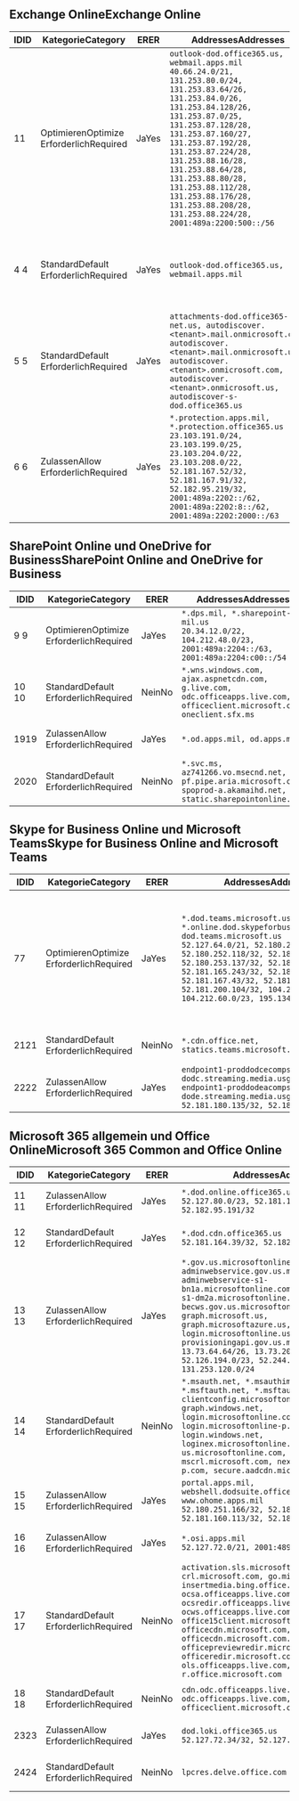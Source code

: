 <!--THIS FILE IS AUTOMATICALLY GENERATED. MANUAL CHANGES WILL BE OVERWRITTEN.-->
<!--Please contact the Office 365 Endpoints team with any questions.-->
<!--USGovDoD endpoints version 2019120400-->
<!--File generated 2019-12-04 17:00:03.8925-->

## <a name="exchange-online"></a><span data-ttu-id="d7a7d-101">Exchange Online</span><span class="sxs-lookup"><span data-stu-id="d7a7d-101">Exchange Online</span></span>

<span data-ttu-id="d7a7d-102">ID</span><span class="sxs-lookup"><span data-stu-id="d7a7d-102">ID</span></span> | <span data-ttu-id="d7a7d-103">Kategorie</span><span class="sxs-lookup"><span data-stu-id="d7a7d-103">Category</span></span> | <span data-ttu-id="d7a7d-104">ER</span><span class="sxs-lookup"><span data-stu-id="d7a7d-104">ER</span></span> | <span data-ttu-id="d7a7d-105">Addresses</span><span class="sxs-lookup"><span data-stu-id="d7a7d-105">Addresses</span></span> | <span data-ttu-id="d7a7d-106">Ports</span><span class="sxs-lookup"><span data-stu-id="d7a7d-106">Ports</span></span>
-- | -------------------- | --- | ---------------------------------------------------------------------------------------------------------------------------------------------------------------------------------------------------------------------------------------------------------------------------------------------------------------------------------------------------------------------------------------------- | -------------------------------
<span data-ttu-id="d7a7d-107">1</span><span class="sxs-lookup"><span data-stu-id="d7a7d-107">1</span></span> | <span data-ttu-id="d7a7d-108">Optimieren</span><span class="sxs-lookup"><span data-stu-id="d7a7d-108">Optimize</span></span><BR><span data-ttu-id="d7a7d-109">Erforderlich</span><span class="sxs-lookup"><span data-stu-id="d7a7d-109">Required</span></span> | <span data-ttu-id="d7a7d-110">Ja</span><span class="sxs-lookup"><span data-stu-id="d7a7d-110">Yes</span></span> | `outlook-dod.office365.us, webmail.apps.mil`<BR>`40.66.24.0/21, 131.253.80.0/24, 131.253.83.64/26, 131.253.84.0/26, 131.253.84.128/26, 131.253.87.0/25, 131.253.87.128/28, 131.253.87.160/27, 131.253.87.192/28, 131.253.87.224/28, 131.253.88.16/28, 131.253.88.64/28, 131.253.88.80/28, 131.253.88.112/28, 131.253.88.176/28, 131.253.88.208/28, 131.253.88.224/28, 2001:489a:2200:500::/56` | <span data-ttu-id="d7a7d-111">**TCP:** 443, 80</span><span class="sxs-lookup"><span data-stu-id="d7a7d-111">**TCP:** 443, 80</span></span>
<span data-ttu-id="d7a7d-112">4 </span><span class="sxs-lookup"><span data-stu-id="d7a7d-112">4</span></span> | <span data-ttu-id="d7a7d-113">Standard</span><span class="sxs-lookup"><span data-stu-id="d7a7d-113">Default</span></span><BR><span data-ttu-id="d7a7d-114">Erforderlich</span><span class="sxs-lookup"><span data-stu-id="d7a7d-114">Required</span></span> | <span data-ttu-id="d7a7d-115">Ja</span><span class="sxs-lookup"><span data-stu-id="d7a7d-115">Yes</span></span> | `outlook-dod.office365.us, webmail.apps.mil` | <span data-ttu-id="d7a7d-116">**TCP:** 143, 25, 587, 993, 995</span><span class="sxs-lookup"><span data-stu-id="d7a7d-116">**TCP:** 143, 25, 587, 993, 995</span></span>
<span data-ttu-id="d7a7d-117">5 </span><span class="sxs-lookup"><span data-stu-id="d7a7d-117">5</span></span> | <span data-ttu-id="d7a7d-118">Standard</span><span class="sxs-lookup"><span data-stu-id="d7a7d-118">Default</span></span><BR><span data-ttu-id="d7a7d-119">Erforderlich</span><span class="sxs-lookup"><span data-stu-id="d7a7d-119">Required</span></span> | <span data-ttu-id="d7a7d-120">Ja</span><span class="sxs-lookup"><span data-stu-id="d7a7d-120">Yes</span></span> | `attachments-dod.office365-net.us, autodiscover.<tenant>.mail.onmicrosoft.com, autodiscover.<tenant>.mail.onmicrosoft.us, autodiscover.<tenant>.onmicrosoft.com, autodiscover.<tenant>.onmicrosoft.us, autodiscover-s-dod.office365.us` | <span data-ttu-id="d7a7d-121">**TCP:** 443, 80</span><span class="sxs-lookup"><span data-stu-id="d7a7d-121">**TCP:** 443, 80</span></span>
<span data-ttu-id="d7a7d-122">6 </span><span class="sxs-lookup"><span data-stu-id="d7a7d-122">6</span></span> | <span data-ttu-id="d7a7d-123">Zulassen</span><span class="sxs-lookup"><span data-stu-id="d7a7d-123">Allow</span></span><BR><span data-ttu-id="d7a7d-124">Erforderlich</span><span class="sxs-lookup"><span data-stu-id="d7a7d-124">Required</span></span> | <span data-ttu-id="d7a7d-125">Ja</span><span class="sxs-lookup"><span data-stu-id="d7a7d-125">Yes</span></span> | `*.protection.apps.mil, *.protection.office365.us`<BR>`23.103.191.0/24, 23.103.199.0/25, 23.103.204.0/22, 23.103.208.0/22, 52.181.167.52/32, 52.181.167.91/32, 52.182.95.219/32, 2001:489a:2202::/62, 2001:489a:2202:8::/62, 2001:489a:2202:2000::/63` | <span data-ttu-id="d7a7d-126">**TCP:** 25, 443</span><span class="sxs-lookup"><span data-stu-id="d7a7d-126">**TCP:** 25, 443</span></span>

## <a name="sharepoint-online-and-onedrive-for-business"></a><span data-ttu-id="d7a7d-127">SharePoint Online und OneDrive for Business</span><span class="sxs-lookup"><span data-stu-id="d7a7d-127">SharePoint Online and OneDrive for Business</span></span>

<span data-ttu-id="d7a7d-128">ID</span><span class="sxs-lookup"><span data-stu-id="d7a7d-128">ID</span></span> | <span data-ttu-id="d7a7d-129">Kategorie</span><span class="sxs-lookup"><span data-stu-id="d7a7d-129">Category</span></span> | <span data-ttu-id="d7a7d-130">ER</span><span class="sxs-lookup"><span data-stu-id="d7a7d-130">ER</span></span> | <span data-ttu-id="d7a7d-131">Addresses</span><span class="sxs-lookup"><span data-stu-id="d7a7d-131">Addresses</span></span> | <span data-ttu-id="d7a7d-132">Ports</span><span class="sxs-lookup"><span data-stu-id="d7a7d-132">Ports</span></span>
-- | -------------------- | --- | -------------------------------------------------------------------------------------------------------------------------- | ----------------
<span data-ttu-id="d7a7d-133">9 </span><span class="sxs-lookup"><span data-stu-id="d7a7d-133">9</span></span> | <span data-ttu-id="d7a7d-134">Optimieren</span><span class="sxs-lookup"><span data-stu-id="d7a7d-134">Optimize</span></span><BR><span data-ttu-id="d7a7d-135">Erforderlich</span><span class="sxs-lookup"><span data-stu-id="d7a7d-135">Required</span></span> | <span data-ttu-id="d7a7d-136">Ja</span><span class="sxs-lookup"><span data-stu-id="d7a7d-136">Yes</span></span> | `*.dps.mil, *.sharepoint-mil.us`<BR>`20.34.12.0/22, 104.212.48.0/23, 2001:489a:2204::/63, 2001:489a:2204:c00::/54` | <span data-ttu-id="d7a7d-137">**TCP:** 443, 80</span><span class="sxs-lookup"><span data-stu-id="d7a7d-137">**TCP:** 443, 80</span></span>
<span data-ttu-id="d7a7d-138">10 </span><span class="sxs-lookup"><span data-stu-id="d7a7d-138">10</span></span> | <span data-ttu-id="d7a7d-139">Standard</span><span class="sxs-lookup"><span data-stu-id="d7a7d-139">Default</span></span><BR><span data-ttu-id="d7a7d-140">Erforderlich</span><span class="sxs-lookup"><span data-stu-id="d7a7d-140">Required</span></span> | <span data-ttu-id="d7a7d-141">Nein</span><span class="sxs-lookup"><span data-stu-id="d7a7d-141">No</span></span> | `*.wns.windows.com, ajax.aspnetcdn.com, g.live.com, odc.officeapps.live.com, officeclient.microsoft.com, oneclient.sfx.ms` | <span data-ttu-id="d7a7d-142">**TCP:** 443, 80</span><span class="sxs-lookup"><span data-stu-id="d7a7d-142">**TCP:** 443, 80</span></span>
<span data-ttu-id="d7a7d-143">19</span><span class="sxs-lookup"><span data-stu-id="d7a7d-143">19</span></span> | <span data-ttu-id="d7a7d-144">Zulassen</span><span class="sxs-lookup"><span data-stu-id="d7a7d-144">Allow</span></span><BR><span data-ttu-id="d7a7d-145">Erforderlich</span><span class="sxs-lookup"><span data-stu-id="d7a7d-145">Required</span></span> | <span data-ttu-id="d7a7d-146">Ja</span><span class="sxs-lookup"><span data-stu-id="d7a7d-146">Yes</span></span> | `*.od.apps.mil, od.apps.mil` | <span data-ttu-id="d7a7d-147">**TCP:** 443, 80</span><span class="sxs-lookup"><span data-stu-id="d7a7d-147">**TCP:** 443, 80</span></span>
<span data-ttu-id="d7a7d-148">20</span><span class="sxs-lookup"><span data-stu-id="d7a7d-148">20</span></span> | <span data-ttu-id="d7a7d-149">Standard</span><span class="sxs-lookup"><span data-stu-id="d7a7d-149">Default</span></span><BR><span data-ttu-id="d7a7d-150">Erforderlich</span><span class="sxs-lookup"><span data-stu-id="d7a7d-150">Required</span></span> | <span data-ttu-id="d7a7d-151">Nein</span><span class="sxs-lookup"><span data-stu-id="d7a7d-151">No</span></span> | `*.svc.ms, az741266.vo.msecnd.net, pf.pipe.aria.microsoft.com, spoprod-a.akamaihd.net, static.sharepointonline.com` | <span data-ttu-id="d7a7d-152">**TCP:** 443, 80</span><span class="sxs-lookup"><span data-stu-id="d7a7d-152">**TCP:** 443, 80</span></span>

## <a name="skype-for-business-online-and-microsoft-teams"></a><span data-ttu-id="d7a7d-153">Skype for Business Online und Microsoft Teams</span><span class="sxs-lookup"><span data-stu-id="d7a7d-153">Skype for Business Online and Microsoft Teams</span></span>

<span data-ttu-id="d7a7d-154">ID</span><span class="sxs-lookup"><span data-stu-id="d7a7d-154">ID</span></span> | <span data-ttu-id="d7a7d-155">Kategorie</span><span class="sxs-lookup"><span data-stu-id="d7a7d-155">Category</span></span> | <span data-ttu-id="d7a7d-156">ER</span><span class="sxs-lookup"><span data-stu-id="d7a7d-156">ER</span></span> | <span data-ttu-id="d7a7d-157">Addresses</span><span class="sxs-lookup"><span data-stu-id="d7a7d-157">Addresses</span></span> | <span data-ttu-id="d7a7d-158">Ports</span><span class="sxs-lookup"><span data-stu-id="d7a7d-158">Ports</span></span>
-- | -------------------- | --- | -------------------------------------------------------------------------------------------------------------------------------------------------------------------------------------------------------------------------------------------------------------------------------------------------------------------------------------------------------- | -----------------------------------------------
<span data-ttu-id="d7a7d-159">7</span><span class="sxs-lookup"><span data-stu-id="d7a7d-159">7</span></span> | <span data-ttu-id="d7a7d-160">Optimieren</span><span class="sxs-lookup"><span data-stu-id="d7a7d-160">Optimize</span></span><BR><span data-ttu-id="d7a7d-161">Erforderlich</span><span class="sxs-lookup"><span data-stu-id="d7a7d-161">Required</span></span> | <span data-ttu-id="d7a7d-162">Ja</span><span class="sxs-lookup"><span data-stu-id="d7a7d-162">Yes</span></span> | `*.dod.teams.microsoft.us, *.online.dod.skypeforbusiness.us, dod.teams.microsoft.us`<BR>`52.127.64.0/21, 52.180.249.148/32, 52.180.252.118/32, 52.180.252.187/32, 52.180.253.137/32, 52.180.253.154/32, 52.181.165.243/32, 52.181.166.119/32, 52.181.167.43/32, 52.181.167.64/32, 52.181.200.104/32, 104.212.32.0/22, 104.212.60.0/23, 195.134.240.0/22` | <span data-ttu-id="d7a7d-163">**TCP:** 443</span><span class="sxs-lookup"><span data-stu-id="d7a7d-163">**TCP:** 443</span></span><BR><span data-ttu-id="d7a7d-164">**UDP:** 3478, 3479, 3480, 3481</span><span class="sxs-lookup"><span data-stu-id="d7a7d-164">**UDP:** 3478, 3479, 3480, 3481</span></span>
<span data-ttu-id="d7a7d-165">21</span><span class="sxs-lookup"><span data-stu-id="d7a7d-165">21</span></span> | <span data-ttu-id="d7a7d-166">Standard</span><span class="sxs-lookup"><span data-stu-id="d7a7d-166">Default</span></span><BR><span data-ttu-id="d7a7d-167">Erforderlich</span><span class="sxs-lookup"><span data-stu-id="d7a7d-167">Required</span></span> | <span data-ttu-id="d7a7d-168">Nein</span><span class="sxs-lookup"><span data-stu-id="d7a7d-168">No</span></span> | `*.cdn.office.net, statics.teams.microsoft.com` | <span data-ttu-id="d7a7d-169">**TCP:** 443</span><span class="sxs-lookup"><span data-stu-id="d7a7d-169">**TCP:** 443</span></span>
<span data-ttu-id="d7a7d-170">22</span><span class="sxs-lookup"><span data-stu-id="d7a7d-170">22</span></span> | <span data-ttu-id="d7a7d-171">Zulassen</span><span class="sxs-lookup"><span data-stu-id="d7a7d-171">Allow</span></span><BR><span data-ttu-id="d7a7d-172">Erforderlich</span><span class="sxs-lookup"><span data-stu-id="d7a7d-172">Required</span></span> | <span data-ttu-id="d7a7d-173">Ja</span><span class="sxs-lookup"><span data-stu-id="d7a7d-173">Yes</span></span> | `endpoint1-proddodcecompsvc-dodc.streaming.media.usgovcloudapi.net, endpoint1-proddodeacompsvc-dode.streaming.media.usgovcloudapi.net`<BR>`52.181.180.135/32, 52.182.53.6/32` | <span data-ttu-id="d7a7d-174">**TCP:** 443</span><span class="sxs-lookup"><span data-stu-id="d7a7d-174">**TCP:** 443</span></span>

## <a name="microsoft-365-common-and-office-online"></a><span data-ttu-id="d7a7d-175">Microsoft 365 allgemein und Office Online</span><span class="sxs-lookup"><span data-stu-id="d7a7d-175">Microsoft 365 Common and Office Online</span></span>

<span data-ttu-id="d7a7d-176">ID</span><span class="sxs-lookup"><span data-stu-id="d7a7d-176">ID</span></span> | <span data-ttu-id="d7a7d-177">Kategorie</span><span class="sxs-lookup"><span data-stu-id="d7a7d-177">Category</span></span> | <span data-ttu-id="d7a7d-178">ER</span><span class="sxs-lookup"><span data-stu-id="d7a7d-178">ER</span></span> | <span data-ttu-id="d7a7d-179">Addresses</span><span class="sxs-lookup"><span data-stu-id="d7a7d-179">Addresses</span></span> | <span data-ttu-id="d7a7d-180">Ports</span><span class="sxs-lookup"><span data-stu-id="d7a7d-180">Ports</span></span>
-- | ------------------- | --- | ------------------------------------------------------------------------------------------------------------------------------------------------------------------------------------------------------------------------------------------------------------------------------------------------------------------------------------------------------------------------------------------------------------------------- | ----------------
<span data-ttu-id="d7a7d-181">11 </span><span class="sxs-lookup"><span data-stu-id="d7a7d-181">11</span></span> | <span data-ttu-id="d7a7d-182">Zulassen</span><span class="sxs-lookup"><span data-stu-id="d7a7d-182">Allow</span></span><BR><span data-ttu-id="d7a7d-183">Erforderlich</span><span class="sxs-lookup"><span data-stu-id="d7a7d-183">Required</span></span> | <span data-ttu-id="d7a7d-184">Ja</span><span class="sxs-lookup"><span data-stu-id="d7a7d-184">Yes</span></span> | `*.dod.online.office365.us`<BR>`52.127.80.0/23, 52.181.164.39/32, 52.182.95.191/32` | <span data-ttu-id="d7a7d-185">**TCP:** 443</span><span class="sxs-lookup"><span data-stu-id="d7a7d-185">**TCP:** 443</span></span>
<span data-ttu-id="d7a7d-186">12 </span><span class="sxs-lookup"><span data-stu-id="d7a7d-186">12</span></span> | <span data-ttu-id="d7a7d-187">Standard</span><span class="sxs-lookup"><span data-stu-id="d7a7d-187">Default</span></span><BR><span data-ttu-id="d7a7d-188">Erforderlich</span><span class="sxs-lookup"><span data-stu-id="d7a7d-188">Required</span></span> | <span data-ttu-id="d7a7d-189">Ja</span><span class="sxs-lookup"><span data-stu-id="d7a7d-189">Yes</span></span> | `*.dod.cdn.office365.us`<BR>`52.181.164.39/32, 52.182.95.191/32` | <span data-ttu-id="d7a7d-190">**TCP:** 443</span><span class="sxs-lookup"><span data-stu-id="d7a7d-190">**TCP:** 443</span></span>
<span data-ttu-id="d7a7d-191">13 </span><span class="sxs-lookup"><span data-stu-id="d7a7d-191">13</span></span> | <span data-ttu-id="d7a7d-192">Zulassen</span><span class="sxs-lookup"><span data-stu-id="d7a7d-192">Allow</span></span><BR><span data-ttu-id="d7a7d-193">Erforderlich</span><span class="sxs-lookup"><span data-stu-id="d7a7d-193">Required</span></span> | <span data-ttu-id="d7a7d-194">Ja</span><span class="sxs-lookup"><span data-stu-id="d7a7d-194">Yes</span></span> | `*.gov.us.microsoftonline.com, adminwebservice.gov.us.microsoftonline.com, adminwebservice-s1-bn1a.microsoftonline.com, adminwebservice-s1-dm2a.microsoftonline.com, becws.gov.us.microsoftonline.com, dod-graph.microsoft.us, graph.microsoftazure.us, login.microsoftonline.us, provisioningapi.gov.us.microsoftonline.com`<BR>`13.73.64.64/26, 13.73.208.128/25, 52.126.194.0/23, 52.244.120.128/25, 131.253.120.0/24` | <span data-ttu-id="d7a7d-195">**TCP:** 443</span><span class="sxs-lookup"><span data-stu-id="d7a7d-195">**TCP:** 443</span></span>
<span data-ttu-id="d7a7d-196">14 </span><span class="sxs-lookup"><span data-stu-id="d7a7d-196">14</span></span> | <span data-ttu-id="d7a7d-197">Standard</span><span class="sxs-lookup"><span data-stu-id="d7a7d-197">Default</span></span><BR><span data-ttu-id="d7a7d-198">Erforderlich</span><span class="sxs-lookup"><span data-stu-id="d7a7d-198">Required</span></span> | <span data-ttu-id="d7a7d-199">Nein</span><span class="sxs-lookup"><span data-stu-id="d7a7d-199">No</span></span> | `*.msauth.net, *.msauthimages.us, *.msftauth.net, *.msftauthimages.us, clientconfig.microsoftonline-p.net, graph.windows.net, login.microsoftonline.com, login.microsoftonline-p.com, login.windows.net, loginex.microsoftonline.com, login-us.microsoftonline.com, mscrl.microsoft.com, nexus.microsoftonline-p.com, secure.aadcdn.microsoftonline-p.com` | <span data-ttu-id="d7a7d-200">**TCP:** 443</span><span class="sxs-lookup"><span data-stu-id="d7a7d-200">**TCP:** 443</span></span>
<span data-ttu-id="d7a7d-201">15 </span><span class="sxs-lookup"><span data-stu-id="d7a7d-201">15</span></span> | <span data-ttu-id="d7a7d-202">Zulassen</span><span class="sxs-lookup"><span data-stu-id="d7a7d-202">Allow</span></span><BR><span data-ttu-id="d7a7d-203">Erforderlich</span><span class="sxs-lookup"><span data-stu-id="d7a7d-203">Required</span></span> | <span data-ttu-id="d7a7d-204">Ja</span><span class="sxs-lookup"><span data-stu-id="d7a7d-204">Yes</span></span> | `portal.apps.mil, webshell.dodsuite.office365.us, www.ohome.apps.mil`<BR>`52.180.251.166/32, 52.181.160.19/32, 52.181.160.113/32, 52.182.92.132/32` | <span data-ttu-id="d7a7d-205">**TCP:** 443</span><span class="sxs-lookup"><span data-stu-id="d7a7d-205">**TCP:** 443</span></span>
<span data-ttu-id="d7a7d-206">16 </span><span class="sxs-lookup"><span data-stu-id="d7a7d-206">16</span></span> | <span data-ttu-id="d7a7d-207">Zulassen</span><span class="sxs-lookup"><span data-stu-id="d7a7d-207">Allow</span></span><BR><span data-ttu-id="d7a7d-208">Erforderlich</span><span class="sxs-lookup"><span data-stu-id="d7a7d-208">Required</span></span> | <span data-ttu-id="d7a7d-209">Ja</span><span class="sxs-lookup"><span data-stu-id="d7a7d-209">Yes</span></span> | `*.osi.apps.mil`<BR>`52.127.72.0/21, 2001:489a:2206::/48` | <span data-ttu-id="d7a7d-210">**TCP:** 443</span><span class="sxs-lookup"><span data-stu-id="d7a7d-210">**TCP:** 443</span></span>
<span data-ttu-id="d7a7d-211">17 </span><span class="sxs-lookup"><span data-stu-id="d7a7d-211">17</span></span> | <span data-ttu-id="d7a7d-212">Standard</span><span class="sxs-lookup"><span data-stu-id="d7a7d-212">Default</span></span><BR><span data-ttu-id="d7a7d-213">Erforderlich</span><span class="sxs-lookup"><span data-stu-id="d7a7d-213">Required</span></span> | <span data-ttu-id="d7a7d-214">Nein</span><span class="sxs-lookup"><span data-stu-id="d7a7d-214">No</span></span> | `activation.sls.microsoft.com, crl.microsoft.com, go.microsoft.com, insertmedia.bing.office.net, ocsa.officeapps.live.com, ocsredir.officeapps.live.com, ocws.officeapps.live.com, office15client.microsoft.com, officecdn.microsoft.com, officecdn.microsoft.com.edgesuite.net, officepreviewredir.microsoft.com, officeredir.microsoft.com, ols.officeapps.live.com, r.office.microsoft.com` | <span data-ttu-id="d7a7d-215">**TCP:** 443, 80</span><span class="sxs-lookup"><span data-stu-id="d7a7d-215">**TCP:** 443, 80</span></span>
<span data-ttu-id="d7a7d-216">18 </span><span class="sxs-lookup"><span data-stu-id="d7a7d-216">18</span></span> | <span data-ttu-id="d7a7d-217">Standard</span><span class="sxs-lookup"><span data-stu-id="d7a7d-217">Default</span></span><BR><span data-ttu-id="d7a7d-218">Erforderlich</span><span class="sxs-lookup"><span data-stu-id="d7a7d-218">Required</span></span> | <span data-ttu-id="d7a7d-219">Nein</span><span class="sxs-lookup"><span data-stu-id="d7a7d-219">No</span></span> | `cdn.odc.officeapps.live.com, odc.officeapps.live.com, officeclient.microsoft.com` | <span data-ttu-id="d7a7d-220">**TCP:** 443, 80</span><span class="sxs-lookup"><span data-stu-id="d7a7d-220">**TCP:** 443, 80</span></span>
<span data-ttu-id="d7a7d-221">23</span><span class="sxs-lookup"><span data-stu-id="d7a7d-221">23</span></span> | <span data-ttu-id="d7a7d-222">Zulassen</span><span class="sxs-lookup"><span data-stu-id="d7a7d-222">Allow</span></span><BR><span data-ttu-id="d7a7d-223">Erforderlich</span><span class="sxs-lookup"><span data-stu-id="d7a7d-223">Required</span></span> | <span data-ttu-id="d7a7d-224">Ja</span><span class="sxs-lookup"><span data-stu-id="d7a7d-224">Yes</span></span> | `dod.loki.office365.us`<BR>`52.127.72.34/32, 52.127.76.35/32` | <span data-ttu-id="d7a7d-225">**TCP:** 443</span><span class="sxs-lookup"><span data-stu-id="d7a7d-225">**TCP:** 443</span></span>
<span data-ttu-id="d7a7d-226">24</span><span class="sxs-lookup"><span data-stu-id="d7a7d-226">24</span></span> | <span data-ttu-id="d7a7d-227">Standard</span><span class="sxs-lookup"><span data-stu-id="d7a7d-227">Default</span></span><BR><span data-ttu-id="d7a7d-228">Erforderlich</span><span class="sxs-lookup"><span data-stu-id="d7a7d-228">Required</span></span> | <span data-ttu-id="d7a7d-229">Nein</span><span class="sxs-lookup"><span data-stu-id="d7a7d-229">No</span></span> | `lpcres.delve.office.com` | <span data-ttu-id="d7a7d-230">**TCP:** 443</span><span class="sxs-lookup"><span data-stu-id="d7a7d-230">**TCP:** 443</span></span>
